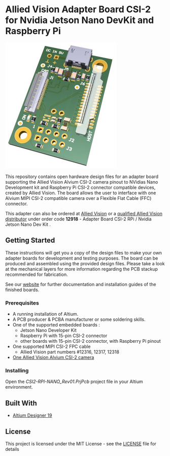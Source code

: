 # Allied Vision Adapter Board CSI-2 for Nvidia Jetson Nano DevKit and Raspberry Pi

![nano_dev_kit_Pi_adapter](/Images/Nano_Adapter_Board.jpg)

This repository contains open hardware design files for an adapter board supporting the Allied Vision Alvium CSI-2 camera pinout to NVidias Nano Development kit and Raspberry Pi CSI-2 connector compatible devices, created by Allied Vision.
The board allows the user to interface with one Alvium MIPI CSI-2 compatible camera over a Flexible Flat Cable (FFC) connector.

This adapter can also be ordered at [Allied Vision](https://www.alliedvision.com/en/meta-header/contact-us/contact-sales.html) or a [qualified Allied Vision distributor](https://www.alliedvision.com/en/about-us/where-we-are.html) under order code **12918** - Adapter Board CSI-2 RPi / Nvidia Jetson Nano Dev Kit
.

## Getting Started

These instructions will get you a copy of the design files to make your own adapter boards for development and testing purposes. 
The board can be produced and assembled using the provided design files. Please take a look at the mechanical layers for more information regarding the PCB stackup recommended for fabrication. 

See our [website](https://www.alliedvision.com/en/support/technical-documentation/alvium-csi-2-documentation.html) for further documentation and installation guides of the finished boards.

### Prerequisites

* A running installation of Altium.
* A PCB producer & PCBA manufacturer or some soldering skills.
* One of the supported embedded boards :
	* Jetson Nano Developer Kit 
	* Raspberry Pi with 15-pin CSI-2 connector
	* other boards with 15-pin CSI-2 connector, with Raspberry Pi pinout
* One supported MIPI CSI-2 FPC cable
	* Allied Vision part numbers #12316, 12317, 12318
* [One Allied Vision Alvium CSI-2 camera](https://www.alliedvision.com/en/products/embedded-vision-cameras.html)

### Installing

Open the *CSI2-RPI-NANO_Rev01.PrjPcb* project file in your Altium environment.

## Built With

* [Altium Designer 19](https://www.altium.com/altium-designer/de)
 
## License

This project is licensed under the MIT License - see the [LICENSE](LICENSE) file for details
